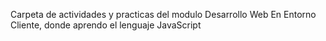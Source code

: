 Carpeta de actividades y practicas del modulo Desarrollo Web En Entorno Cliente, donde aprendo el lenguaje JavaScript

